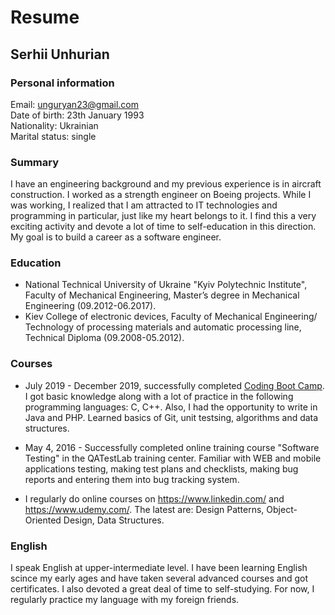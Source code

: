 # Resume
## Serhii Unhurian 

### Personal information

Email: unguryan23@gmail.com\
Date of birth: 23th January 1993\
Nationality: Ukrainian\
Marital status: single

### Summary

I have an engineering background and my previous experience is in aircraft construction. I worked as a strength engineer on Boeing projects. While I was working, I realized that I am attracted to IT technologies and programming in particular, just like my heart belongs to it. I find this a very exciting activity and devote a lot of time to self-education in this direction. My goal is to build a career as a software engineer.

### Education

* National Technical University of Ukraine "Kyiv Polytechnic Institute", Faculty of Mechanical Engineering, Master’s degree in Mechanical Engineering (09.2012-06.2017).
* Kiev College of electronic devices, Faculty of Mechanical Engineering/ Technology of processing materials and automatic processing line, Technical Diploma (09.2008-05.2012).

### Courses

* July 2019 - December 2019, successfully completed [Coding Boot Camp](https://devclub.com/what/bootcamp). I got basic knowledge along with a lot of practice in the following programming languages: C, C++. Also, I had the opportunity to write in Java and PHP. Learned basics of Git, unit testsing, algorithms and data structures.

*	May 4, 2016 - Successfully completed online training course "Software Testing"  in the QATestLab training center. Familiar with WEB and mobile applications testing, making test plans and checklists, making bug reports and entering them into bug tracking system.

* I regularly do online courses on https://www.linkedin.com/ and https://www.udemy.com/.
The latest are: Design Patterns, Object-Oriented Design, Data Structures.

### English

I speak English at upper-intermediate level. I have been learning English scince my early ages and have taken several advanced courses and got certificates. I also devoted a great deal of time to self-studying. For now, I regularly practice my language with my foreign friends.
